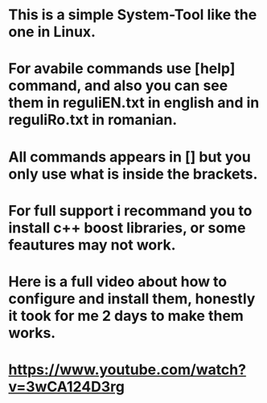 # This is a simple System-Tool like the one in Linux.
# For avabile commands use [help] command, and also you can see them in reguliEN.txt in english and in reguliRo.txt in romanian.
# All commands appears in [] but you only use what is inside the brackets.
# For full support i recommand you to install c++ boost libraries, or some feautures may not work.
# Here is a full video about how to configure and install them, honestly it took for me 2 days to make them works.
# https://www.youtube.com/watch?v=3wCA124D3rg
